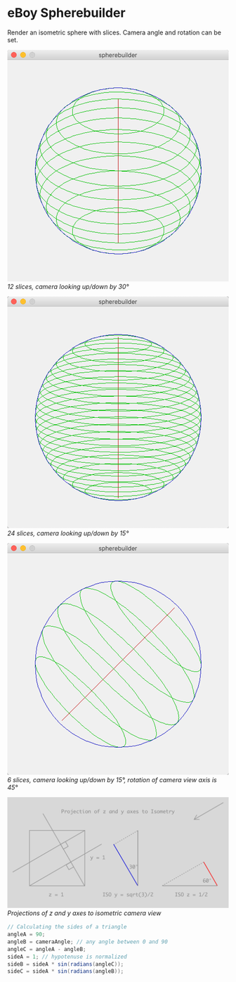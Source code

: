 # eBoy Spherebuilder

Render an isometric sphere with slices. Camera angle and rotation can be set.

![Spherebuilder](media/spherebuilder-window.png)
*12 slices, camera looking up/down by 30°*

![Spherebuilder](media/spherebuilder-window-3.png)
*24 slices, camera looking up/down by 15°*

![Spherebuilder](media/spherebuilder-window-2.png)
*6 slices, camera looking up/down by 15°, rotation of camera view axis is 45°*

![Iso View Geometry](media/ISO-view-geometry.png)
*Projections of z and y axes to isometric camera view*

```java
// Calculating the sides of a triangle
angleA = 90;
angleB = cameraAngle; // any angle between 0 and 90
angleC = angleA - angleB;
sideA = 1; // hypotenuse is normalized
sideB = sideA * sin(radians(angleC));
sideC = sideA * sin(radians(angleB));
```
